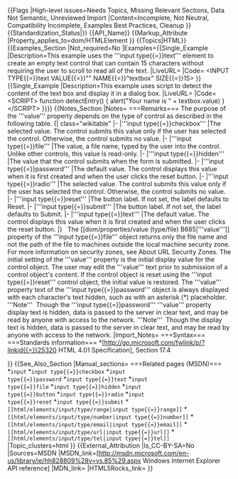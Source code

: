 {{Flags
|High-level issues=Needs Topics, Missing Relevant Sections, Data Not Semantic, Unreviewed Import
|Content=Incomplete, Not Neutral, Compatibility Incomplete, Examples Best Practices, Cleanup
}}
{{Standardization_Status|}}
{{API_Name}}
{{Markup_Attribute
|Property_applies_to=dom/HTMLElement
}}
{{Topics|HTML}}
{{Examples_Section
|Not_required=No
|Examples={{Single_Example
|Description=This example uses the '''input type{{=}}text''' element to create an empty text control that can contain 15 characters without requiring the user to scroll to read all of the text.
|LiveURL=
|Code=
&lt;INPUT TYPE{{=}}text VALUE{{=}}"" NAME{{=}}"textbox" SIZE{{=}}15&gt;
}}
{{Single_Example
|Description=This example uses script to detect the content of the text box and display it in a dialog box.
|LiveURL=
|Code=
&lt;SCRIPT&gt;
function detectEntry()
{
    alert("Your name is " + textbox.value)
}
&lt;/SCRIPT&gt;
}}}}
{{Notes_Section
|Notes=
===Remarks===
The purpose of the '''value''' property depends on the type of control as described in the following table.
{| class="wikitable"
|-
|'''input type{{=}}checkbox'''
|The selected value. The control submits this value only if the user has selected the control. Otherwise, the control submits no value.
|-
|'''input type{{=}}file'''
|The value, a file name, typed by the user into the control. Unlike other controls, this value is read-only.
|-
|'''input type{{=}}hidden'''
|The value that the control submits when the form is submitted.
|-
|'''input type{{=}}password'''
|The default value. The control displays this value when it is first created and when the user clicks the reset button.
|-
|'''input type{{=}}radio'''
|The selected value. The control submits this value only if the user has selected the control. Otherwise, the control submits no value.
|-
|'''input type{{=}}reset'''
|The button label. If not set, the label defaults to Reset.
|-
|'''input type{{=}}submit'''
|The button label. If not set, the label defaults to Submit.
|-
|'''input type{{=}}text'''
|The default value. The control displays this value when it is first created and when the user clicks the reset button.
|}
 
The [[dom/properties/value (type/file) B685|'''value''']] property of the '''input type{{=}}file''' object returns only the file name and not the path of the file to machines outside the local machine security zone. For more information on security zones, see About URL Security Zones.
The initial setting of the '''value''' property is the initial display value for the control object.
The user may edit the '''value''' text prior to submission of a control object's content.  If the control object is reset using the '''input type{{=}}reset''' control object, the initial value is restored.
The '''value'''  property text of the '''input type{{=}}password''' object is always displayed with each character's text hidden, such as with an asterisk (*) placeholder.
'''Note'''  Though the '''input type{{=}}password''' '''value''' property display text is hidden, data is passed to the server in clear text, and may be read by anyone with access to the network.
'''Note'''  Though the display text is hidden, data is passed to the server in clear text, and may be read by anyone with access to the network.
|Import_Notes=
===Syntax===
===Standards information===
*[http://go.microsoft.com/fwlink/p/?linkid{{=}}25320 HTML 4.01 Specification], Section 17.4


}}
{{See_Also_Section
|Manual_sections=
===Related pages (MSDN)===
*<code>input</code>
*<code>input type{{=}}checkbox</code>
*<code>input type{{=}}password</code>
*<code>input type{{=}}text</code>
*<code>input type{{=}}file</code>
*<code>input type{{=}}hidden</code>
*<code>input type{{=}}button</code>
*<code>input type{{=}}radio</code>
*<code>input type{{=}}reset</code>
*<code>input type{{=}}submit</code>
*<code>[[html/elements/input/type/range|input type{{=}}range]]</code>
*<code>[[html/elements/input/type/number|input type{{=}}number]]</code>
*<code>[[html/elements/input/type/email|input type{{=}}email]]</code>
*<code>[[html/elements/input/type/url|input type{{=}}url]]</code>
*<code>[[html/elements/input/type/tel|input type{{=}}tel]]</code>
|Topic_clusters=html
}}
{{External_Attribution
|Is_CC-BY-SA=No
|Sources=MSDN
|MSDN_link=[http://msdn.microsoft.com/en-us/library/ie/hh828809%28v=vs.85%29.aspx Windows Internet Explorer API reference]
|MDN_link=
|HTML5Rocks_link=
}}